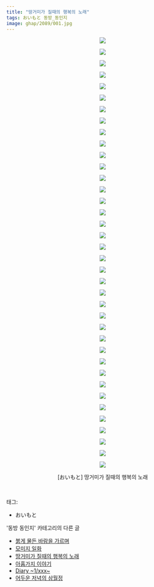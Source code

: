 ```yaml
---
title: "땅거미가 질때의 행복의 노래"
tags: おいもと 동방_동인지
image: ghap/2089/001.jpg
---
```

<div class="article">
<p style="text-align: center; clear: none; float: none;"><img src="{{ site.nasurl }}/ghap/2089/001.jpg"/></p>
<p style="text-align: center; clear: none; float: none;"><img src="{{ site.nasurl }}/ghap/2089/002.jpg"/></p>
<p style="text-align: center; clear: none; float: none;"><img src="{{ site.nasurl }}/ghap/2089/003.jpg"/></p>
<p style="text-align: center; clear: none; float: none;"><img src="{{ site.nasurl }}/ghap/2089/004.jpg"/></p>
<p style="text-align: center; clear: none; float: none;"><img src="{{ site.nasurl }}/ghap/2089/005.jpg"/></p>
<p style="text-align: center; clear: none; float: none;"><img src="{{ site.nasurl }}/ghap/2089/006.jpg"/></p>
<p style="text-align: center; clear: none; float: none;"><img src="{{ site.nasurl }}/ghap/2089/007.jpg"/></p>
<p style="text-align: center; clear: none; float: none;"><img src="{{ site.nasurl }}/ghap/2089/008.jpg"/></p>
<p style="text-align: center; clear: none; float: none;"><img src="{{ site.nasurl }}/ghap/2089/009.jpg"/></p>
<p style="text-align: center; clear: none; float: none;"><img src="{{ site.nasurl }}/ghap/2089/010.jpg"/></p>
<p style="text-align: center; clear: none; float: none;"><img src="{{ site.nasurl }}/ghap/2089/011.jpg"/></p>
<p style="text-align: center; clear: none; float: none;"><img src="{{ site.nasurl }}/ghap/2089/012.jpg"/></p>
<p style="text-align: center; clear: none; float: none;"><img src="{{ site.nasurl }}/ghap/2089/013.jpg"/></p>
<p style="text-align: center; clear: none; float: none;"><img src="{{ site.nasurl }}/ghap/2089/014.jpg"/></p>
<p style="text-align: center; clear: none; float: none;"><img src="{{ site.nasurl }}/ghap/2089/015.jpg"/></p>
<p style="text-align: center; clear: none; float: none;"><img src="{{ site.nasurl }}/ghap/2089/016.jpg"/></p>
<p style="text-align: center; clear: none; float: none;"><img src="{{ site.nasurl }}/ghap/2089/017.jpg"/></p>
<p style="text-align: center; clear: none; float: none;"><img src="{{ site.nasurl }}/ghap/2089/018.jpg"/></p>
<p style="text-align: center; clear: none; float: none;"><img src="{{ site.nasurl }}/ghap/2089/019.jpg"/></p>
<p style="text-align: center; clear: none; float: none;"><img src="{{ site.nasurl }}/ghap/2089/020.jpg"/></p>
<p style="text-align: center; clear: none; float: none;"><img src="{{ site.nasurl }}/ghap/2089/021.jpg"/></p>
<p style="text-align: center; clear: none; float: none;"><img src="{{ site.nasurl }}/ghap/2089/022.jpg"/></p>
<p style="text-align: center; clear: none; float: none;"><img src="{{ site.nasurl }}/ghap/2089/023.jpg"/></p>
<p style="text-align: center; clear: none; float: none;"><img src="{{ site.nasurl }}/ghap/2089/024.jpg"/></p>
<p style="text-align: center; clear: none; float: none;"><img src="{{ site.nasurl }}/ghap/2089/025.jpg"/></p>
<p style="text-align: center; clear: none; float: none;"><img src="{{ site.nasurl }}/ghap/2089/026.jpg"/></p>
<p style="text-align: center; clear: none; float: none;"><img src="{{ site.nasurl }}/ghap/2089/027.jpg"/></p>
<p style="text-align: center; clear: none; float: none;"><img src="{{ site.nasurl }}/ghap/2089/028.jpg"/></p>
<p style="text-align: center; clear: none; float: none;"><img src="{{ site.nasurl }}/ghap/2089/029.jpg"/></p>
<p style="text-align: center; clear: none; float: none;"><img src="{{ site.nasurl }}/ghap/2089/030.jpg"/></p>
<p style="text-align: center; clear: none; float: none;"><img src="{{ site.nasurl }}/ghap/2089/031.jpg"/></p>
<p style="text-align: center; clear: none; float: none;"><img src="{{ site.nasurl }}/ghap/2089/032.jpg"/></p>
<p style="text-align: center; clear: none; float: none;"><img src="{{ site.nasurl }}/ghap/2089/033.jpg"/></p>
<p style="text-align: center; clear: none; float: none;"><img src="{{ site.nasurl }}/ghap/2089/034.jpg"/></p>
<p style="text-align: center; clear: none; float: none;"><img src="{{ site.nasurl }}/ghap/2089/035.jpg"/></p>
<p style="text-align: center; clear: none; float: none;"><img src="{{ site.nasurl }}/ghap/2089/036.jpg"/></p>
<p style="text-align: center; clear: none; float: none;"><img src="{{ site.nasurl }}/ghap/2089/037.jpg"/></p>
<p style="text-align: center; clear: none; float: none;"><img src="{{ site.nasurl }}/ghap/2089/038.jpg"/></p>
<p style="text-align: center; clear: none; float: none;">[おいもと] 땅거미가 질때의 행복의 노래</p>
<p><br/></p>
</div><div class="tagTrail">
<p>태그: </p>
<ul>
<li>おいもと</li>
</ul>
</div><div class="another">
<p>'동방 동인지' 카테고리의 다른 글</p>
<ul>
<li><a href="/2016-09-10-ghap_2091">붉게 물든 바람을 가르며</a></li>
<li><a href="/2016-09-10-ghap_2090">모미지 일화</a></li>
<li><a href="/2016-09-10-ghap_2089">땅거미가 질때의 행복의 노래</a></li>
<li><a href="/2016-09-10-ghap_2088">아홉가지 이야기</a></li>
<li><a href="/2016-09-10-ghap_2087">Diary   ~1/xxx~</a></li>
<li><a href="/2016-09-10-ghap_2086">어두운 저녁의 삼월정</a></li>
</ul>
</div><div class="cb_module cb_fluid">
<div class="cb_wrt cb_profile">
</div><!-- commentList close -->
</div>